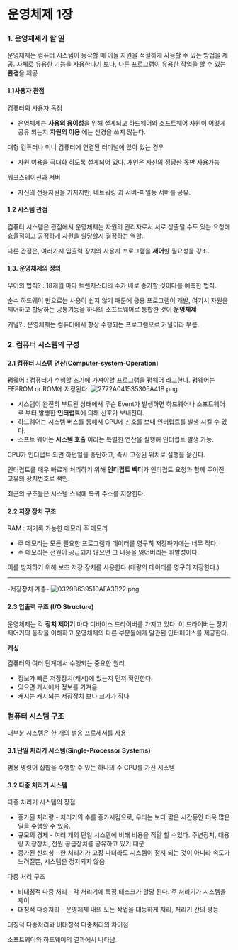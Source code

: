 # 운영체제 1장

### 1. 운영체제가 할 일

운영체제는 컴퓨터 시스템이 동작할 때 이들 자원을 적절하게 사용할 수 있는 방법을 제공.
자체로 유용한 기능을 사용한다기 보다, 다른 프로그램이 유용한 작업을 할 수 있는 **환경**을 제공

#### 1.1사용자 관점

컴퓨터의 사용자 독점
* 운영체제는 **사용의 용이성**을 위해 설계되고 하드웨어와 소프트웨어 자원이 어떻게 공유 되는지 **자원의 이용** 에는 신경을 쓰지 않는다.

대형 컴퓨터나 미니 컴퓨터에 연결된 터미널에 앉아 있는 경우
* 자원 이용을 극대화 하도록 설계되어 있다. 개인은 자신의 정당한 몫만 사용가능

워크스테이션과 서버
* 자신의 전용자원을 가지지만, 네트워킹 과 서버-파일등 서버를 공유.

#### 1.2 시스템 관점

컴퓨터 시스템은 관점에서 운영체제는 자원의 관리자로서 서로 상출될 수도 있는 요청에 효율적이고 공정하게 자원을 할당할지 결정하는 역할.

다른 관점은, 여러가지 입출력 장치와 사용자 프로그램을 **제어**할 필요성을 강조.

#### 1.3. 운영체제의 정의

무어의 법칙? : 18개월 마다 트랜지스터의 수가 배로 증가할 것이다를 예측한 법칙.

순수 하드웨어 만으로는 사용이 쉽지 않기 때문에 응용 프로그램이 개발, 여기서 자원을 제어하고 할당하는 공통기능을 하나의 소프트웨어로 통합한 것이 **운영체제**

커널? : 운영체제는 컴퓨터에서 항상 수행되는 프로그램으로 커널이라 부름.

### 2. 컴퓨터 시스템의 구성

#### 2.1 컴퓨터 시스템 연산(Computer-system-Operation)

펌웨어 : 컴퓨터가 수행할 초기에 가져야할 프로그램을 펌웨어 라고한다.
펌웨어는 EEPROM or ROM에 저장된다.
![2772A041535305A41B.png](attachment:2772A041535305A41B.png)

* 시스템이 완전히 부트된 상태에서 무슨 Event가 발생하면 하드웨어나 소프트웨어로 부터 발생한 **인터럽트**에 의해 신호가 보내진다.
* 하드웨어는 시스템 버스를 통해서 CPU에 신호를 보내 인터럽트를 발생 시킬 수 있다.
* 소프트 웨어는 **시스템 호출** 이라는 특별한 연산을 실행해 인터럽트 발생 가능.

CPU가 인터럽트 되면 하던일을 중단하고, 즉시 고정된 위치로 실행을 옮긴다.

인터럽트를 매우 빠르게 처리하기 위해 **인터럽트 벡터**가 인터럽트 요청과 함께 주어진 고유의 장치번호로 색인.

최근의 구조들은 시스템 스택에 복귀 주소를 저장한다.

#### 2.2 저장 장치 구조

RAM : 재기록 가능한 메모리 주 메모리
* 주 메모리는 모든 필요한 프로그램과 데이터를 영구히 저장하기에는 너무 작다.
* 주 메모리는 전원이 공급되지 않으면 그 내용을 잃어버리는 휘발성이다.

이를 방지하기 위해 보조 저장 장치를 사용한다.(대량의 데이터를 영구히 저장한다.)

--------------------------------------------------------
-저장장치 계층-
![0329B639510AFA3B22.png](attachment:0329B639510AFA3B22.png)

#### 2.3 입출력 구조 (I/O Structure)

운영체제는 각 **장치 제어기** 마다 디바이스 드라이버를 가지고 있다. 이 드라이버는 장치 제어기의 동작을 이해하고 운영체제의 다른 부분들에게 알관된 인터페이스를 제공한다.

**캐싱**

컴퓨터의 여러 단계에서 수행되는 중요한 원리.
* 정보가 빠른 저장장치(캐시)에 있는지 먼저 확인한다.
* 있으면 캐시에서 정보를 가져옴
* 캐시는 캐시되는 저장장치 보다 크기가 작다

### 컴퓨터 시스템 구조

대부분 시스템은 한 개의 범용 프로세서를 사용

#### 3.1 단일 처리기 시스템(Single-Processor Systems)

범용 명령어 집합을 수행할 수 있는 하나의 주 CPU를 가진 시스템

#### 3.2 다중 처리기 시스템

다중 처리기 시스템의 장점

* 증가된 처리량 - 처리기의 수를 증가시킴으로, 우리는 보다 짧은 시간동안 더욱 많은 일을 수행할 수 있음.
* 규모의 경제 - 여러 개의 단일 시스템에 비해 비용을 적얄 할 수있다. 주변장치, 대용량 저장장치, 전원 공급장치를 공유하고 있기 때문
* 증가된 신뢰성 - 한 처리기가 고장 나더라도 시스템이 정지 되는 것이 아니라 속도가 느려질뿐, 시스템은 정지되지 않음.

다중 처리 구조

* 비대칭적 다중 처리 - 각 처리기에 특정 태스크가 할당 된다. 주 처리기가 시스템을 제어
* 대칭적 다중처리 - 운영체제 내의 모든 작업을 대등하게 처리, 처리기 간의 평등

대칭적 다중처리와 비대칭적 다중처리의 차이점

소프트웨어와 하드웨어의 결과에서 나타남. 
